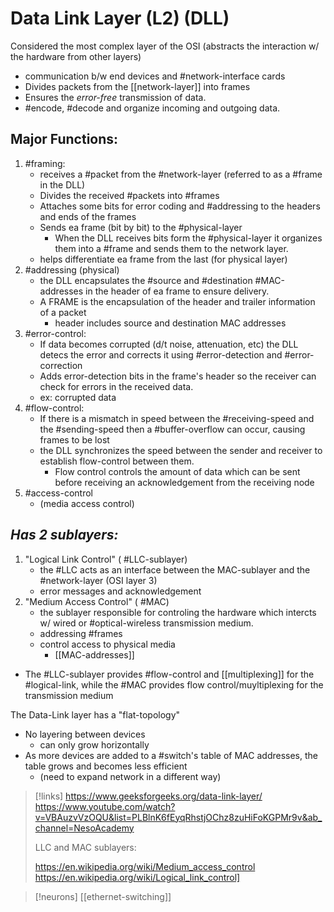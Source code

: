 
# Data Link Layer (L2) (DLL)

Considered the most complex layer of the OSI (abstracts the interaction w/ the hardware from other layers)
- communication b/w end devices and #network-interface cards
- Divides packets from the [[network-layer]] into frames
- Ensures the *error-free* transmission of data.
- #encode, #decode and organize incoming and outgoing data.

## Major Functions:
1. #framing: 
	- receives a #packet from the #network-layer (referred to as a #frame in the DLL)
	- Divides the received #packets into #frames 
	- Attaches some bits for error coding and #addressing to the headers and ends of the frames
	- Sends ea frame (bit by bit) to the #physical-layer 
		- When the DLL receives bits form the #physical-layer it organizes them into a #frame and sends them to the network layer.
	- helps differentiate ea frame from the last (for physical layer)
2. #addressing (physical)
	- the DLL encapsulates the #source and #destination #MAC-addresses in the header of ea frame to ensure delivery.
	- A FRAME is the encapsulation of the header and trailer information of a packet
		- header includes source and destination MAC addresses
3. #error-control:
	- If data becomes corrupted (d/t noise, attenuation, etc) the DLL detecs the error and corrects it using #error-detection and #error-correction
	- Adds error-detection bits in the frame's header so the receiver can check for errors in the received data.
	- ex: corrupted data
4. #flow-control:
	- If there is a mismatch in speed between the #receiving-speed and the #sending-speed then a #buffer-overflow can occur, causing frames to be lost
	- the DLL synchronizes the speed between the sender and receiver to establish flow-control between them.
		- Flow control controls the amount of data which can be sent before receiving an acknowledgement from the receiving node
5. #access-control
	- (media access control)

## *Has 2 sublayers:*
1. "Logical Link Control" ( #LLC-sublayer)
	- the #LLC acts as an interface between the MAC-sublayer and the #network-layer (OSI layer 3)
	- error messages and acknowledgement
2. "Medium Access Control" ( #MAC)
	- the sublayer responsible for controling the hardware which intercts w/ wired or #optical-wireless transmission medium.
	- addressing #frames 
	- control access to physical media
		- [[MAC-addresses]] 
- The #LLC-sublayer provides #flow-control and [[multiplexing]] for the #logical-link, while the #MAC provides flow control/muyltiplexing for the transmission medium

The Data-Link layer has a "flat-topology"
- No layering between devices
	- can only grow horizontally
- As more devices are added to a #switch's table of MAC addresses, the table grows and becomes less efficient
	- (need to expand network in a different way)

>[!links]
>https://www.geeksforgeeks.org/data-link-layer/
>https://www.youtube.com/watch?v=VBAuzvVzOQU&list=PLBlnK6fEyqRhstjOChz8zuHiFoKGPMr9v&ab_channel=NesoAcademy
>
> LLC and MAC sublayers:
> 
> https://en.wikipedia.org/wiki/Medium_access_control
> https://en.wikipedia.org/wiki/Logical_link_control]

>[!neurons]
> [[ethernet-switching]]

